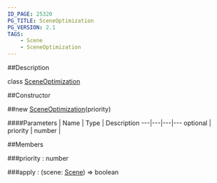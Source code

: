 ```yaml
---
ID_PAGE: 25320
PG_TITLE: SceneOptimization
PG_VERSION: 2.1
TAGS:
    - Scene
    - SceneOptimization
---
```

##Description

class [SceneOptimization](/classes/2.2/SceneOptimization)



##Constructor

##new [SceneOptimization](/classes/2.2/SceneOptimization)(priority)



####Parameters
 | Name | Type | Description
---|---|---|---
optional | priority | number |  

##Members

###priority : number



###apply : (scene: [Scene](/classes/2.2/Scene)) =&gt; boolean



